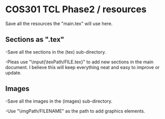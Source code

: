 # COS301 TCL Phase2 / resources

Save all the resources the "main.tex" will use here.

## Sections as ".tex"

-Save all the sections in the (tex) sub-directory.

-Pleas use "\input{\texPath/FILE.tex}" to add new sections in the main document. I believe this will keep everything neat and easy to improve or update.


## Images

-Save all the images in the (images) sub-directory.

-Use "\imgPath/FILENAME" as the path to add graphics elements.